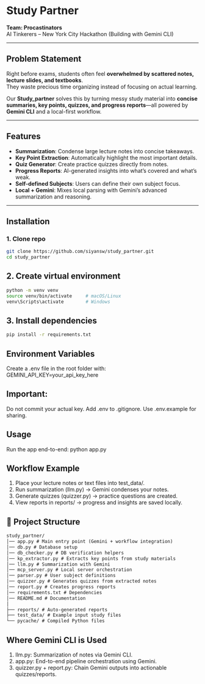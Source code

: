 # Study Partner  
**Team: Procastinators**  
AI Tinkerers – New York City Hackathon (Building with Gemini CLI)  

---

## Problem Statement  
Right before exams, students often feel **overwhelmed by scattered notes, lecture slides, and textbooks**.  
They waste precious time organizing instead of focusing on actual learning.  

Our **Study_partner** solves this by turning messy study material into **concise summaries, key points, quizzes, and progress reports**—all powered by **Gemini CLI** and a local-first workflow.  

---

## Features
- **Summarization**: Condense large lecture notes into concise takeaways.  
- **Key Point Extraction**: Automatically highlight the most important details.  
- **Quiz Generator**: Create practice quizzes directly from notes.  
- **Progress Reports**: AI-generated insights into what’s covered and what’s weak.  
- **Self-defined Subjects**: Users can define their own subject focus.  
- **Local + Gemini**: Mixes local parsing with Gemini’s advanced summarization and reasoning.  

---

## Installation

### 1. Clone repo
```bash
git clone https://github.com/siyansw/study_partner.git
cd study_partner
```

## 2. Create virtual environment
```bash
python -m venv venv
source venv/bin/activate     # macOS/Linux
venv\Scripts\activate        # Windows
```

## 3. Install dependencies
```bash
pip install -r requirements.txt
```

## Environment Variables
Create a .env file in the root folder with:
GEMINI_API_KEY=your_api_key_here


## Important:
Do not commit your actual key.
Add .env to .gitignore.
Use .env.example for sharing.

## Usage
Run the app end-to-end:
python app.py

## Workflow Example
1. Place your lecture notes or text files into test_data/.
2. Run summarization (llm.py) → Gemini condenses your notes.
3. Generate quizzes (quizzer.py) → practice questions are created.
4. View reports in reports/ → progress and insights are saved locally.

## 📂 Project Structure
```markdown
study_partner/
│── app.py # Main entry point (Gemini + workflow integration)
│── db.py # Database setup
│── db_checker.py # DB verification helpers
│── kp_extractor.py # Extracts key points from study materials
│── llm.py # Summarization with Gemini
│── mcp_server.py # Local server orchestration
│── parser.py # User subject definitions
│── quizzer.py # Generates quizzes from extracted notes
│── report.py # Creates progress reports
│── requirements.txt # Dependencies
│── README.md # Documentation
│
├── reports/ # Auto-generated reports
├── test_data/ # Example input study files
└── pycache/ # Compiled Python files
```


## Where Gemini CLI is Used
1. llm.py: Summarization of notes via Gemini CLI.
2. app.py: End-to-end pipeline orchestration using Gemini.
3. quizzer.py + report.py: Chain Gemini outputs into actionable quizzes/reports.
